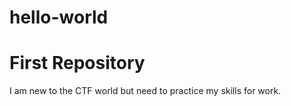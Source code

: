 # hello-world
First Repository
================
I am new to the CTF world but need to practice my skills for work.
